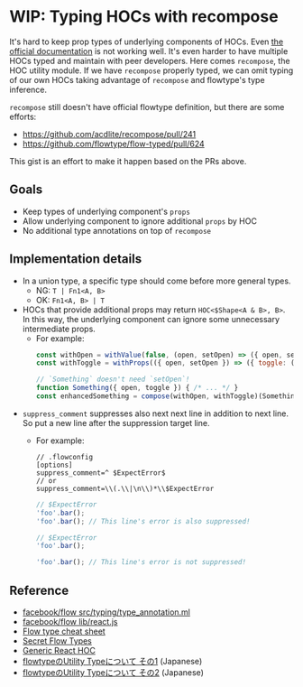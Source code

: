 # WIP: Typing HOCs with recompose

It's hard to keep prop types of underlying components of HOCs. Even [the official documentation](https://flowtype.org/docs/react.html#higher-order-components) is not working well. It's even harder to have multiple HOCs typed and maintain with peer developers. Here comes `recompose`, the HOC utility module. If we have `recompose` properly typed, we can omit typing of our own HOCs taking advantage of `recompose` and flowtype's type inference.

`recompose` still doesn't have official flowtype definition, but there are some efforts:

- https://github.com/acdlite/recompose/pull/241
- https://github.com/flowtype/flow-typed/pull/624

This gist is an effort to make it happen based on the PRs above.

## Goals

- Keep types of underlying component's `props`
- Allow underlying component to ignore additional `props` by HOC
- No additional type annotations on top of `recompose`

## Implementation details

- In a union type, a specific type should come before more general types.
  - NG: `T | Fn1<A, B>`
  - OK: `Fn1<A, B> | T`
- HOCs that provide additional props may return `HOC<$Shape<A & B>, B>`. In this way, the underlying component can ignore some unnecessary intermediate props.
  - For example:
    ```js
    const withOpen = withValue(false, (open, setOpen) => ({ open, setOpen }));
    const withToggle = withProps(({ open, setOpen }) => ({ toggle: () => setOpen(!open) }));

    // `Something` doesn't need `setOpen`!
    function Something({ open, toggle }) { /* ... */ }
    const enhancedSomething = compose(withOpen, withToggle)(Something);
    ```
- `suppress_comment` suppresses also next next line in addition to next line. So put a new line after the suppression target line.
  - For example:
    ```
    // .flowconfig
    [options]
    suppress_comment=^ $ExpectError$
    // or
    suppress_comment=\\(.\\|\n\\)*\\$ExpectError
    ```
    
    ```js
    // $ExpectError
    'foo'.bar();
    'foo'.bar(); // This line's error is also suppressed!
    
    // $ExpectError
    'foo'.bar();

    'foo'.bar(); // This line's error is not suppressed!
    ```

## Reference

- [facebook/flow src/typing/type_annotation.ml](https://github.com/facebook/flow/blob/master/src/typing/type_annotation.ml)
- [facebook/flow lib/react.js](https://github.com/facebook/flow/blob/master/lib/react.js)
- [Flow type cheat sheet](http://www.saltycrane.com/blog/2016/06/flow-type-cheat-sheet/)
- [Secret Flow Types](https://medium.com/@raxwunter/secret-flow-types-86b2ebb30951#.fs3zi2lnb)
- [Generic React HOC](https://github.com/facebook/flow/issues/2521)
- [flowtypeのUtility Typeについて その1](http://qiita.com/kinzal/items/e1898c89af5618e18334) (Japanese)
- [flowtypeのUtility Typeについて その2](http://qiita.com/kinzal/items/c55f81e6af1a22a4763f) (Japanese)